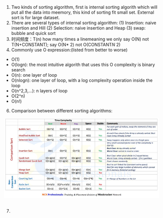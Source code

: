 1. Two kinds of sorting algorithm, first is internal sorting algorith which will put all the data into meemory, this kind of sorting fit small set. External sort is for large dataset.
2. There are several types of internal sorting algorithm: (1) Insertion: naive insertion and Hill (2) Selection: naive insertion and Heap (3) swap: bubble and quick sort
3. 时间频度：T(n) how many times a linemeaning we only say O(N) not T(N+CONSTANT); say 
   O(N* 2) not O(CONSTANT*N* 2)
4.  Commonly use O expression:(listed from better to worse)
   - O(1)
   - O(logn): the most intuitive algorith that uses this O complexity is binary search
   - O(n): one layer of loop
   - O(nlogn): one layer of loop, with a log complexity operation inside the loop
   - O(n^2,3,...): n layers of loop
   - O(2^n)
   - O(n!)
6. Comparison between different sorting algorithms:  

<div align="center">
    <img src="1.jpg" width="800",height="800"/>
</div>   
&#8194;&#8194;   


7. 
